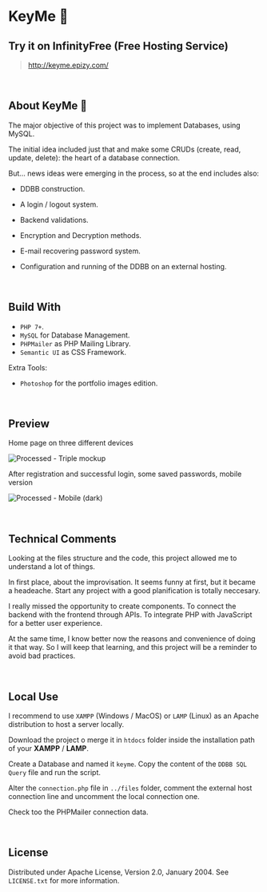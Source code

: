 # KeyMe 🔐

## Try it on InfinityFree (Free Hosting Service)

> http://keyme.epizy.com/

<br>



## About KeyMe 🔐

The major objective of this project was to implement Databases, using MySQL.

The initial idea included just that and make some CRUDs (create, read, update, delete): the heart of a database connection.

But... news ideas were emerging in the process, so at the end includes also:

- DDBB construction.

- A login / logout system.

- Backend validations.

- Encryption and Decryption methods.

- E-mail recovering password system.

- Configuration and running of the DDBB on an external hosting.

<br>



## Build With

- `PHP 7+`.
- `MySQL` for Database Management.
- `PHPMailer` as PHP Mailing Library.
- `Semantic UI` as CSS Framework.

Extra Tools:
- `Photoshop` for the portfolio images edition.

<br>


## Preview

Home page on three different devices

![Processed - Triple mockup](https://user-images.githubusercontent.com/91569646/152273424-b7314145-ebbc-41cb-96cf-4f7c3726d3d5.jpg)

After registration and successful login, some saved passwords, mobile version

![Processed - Mobile (dark)](https://user-images.githubusercontent.com/91569646/152273433-4c735799-a64c-48df-afc9-872a33e5763e.jpg)

<br>


## Technical Comments

Looking at the files structure and the code, this project allowed me to understand a lot of things.

In first place, about the improvisation. It seems funny at first, but it became a headeache. Start any project with a good planification is totally neccesary.

I really missed the opportunity to create components. To connect the backend with the frontend through APIs. To integrate PHP with JavaScript for a better user experience.

At the same time, I know better now the reasons and convenience of doing it that way. So I will keep that learning, and this project will be a reminder to avoid bad practices.

<br>



## Local Use


I recommend to use `XAMPP` (Windows / MacOS) or `LAMP` (Linux) as an Apache distribution to host a server locally.

Download the project o merge it in `htdocs` folder inside the installation path of your **XAMPP** / **LAMP**.

Create a Database and named it `keyme`. Copy the content of the  `DDBB SQL Query` file and run the script.

Alter the `connection.php` file in `../files` folder, comment the external host connection line and uncomment the local connection one.

Check too the PHPMailer connection data.


<br>



## License

Distributed under Apache License, Version 2.0, January 2004. See `LICENSE.txt` for more information.
